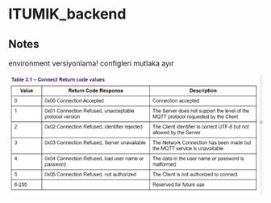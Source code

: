 # ITUMIK_backend

## Notes
environment versiyonlama!
configleri mutlaka ayır


![](.README_images/d3ff5e9f.png)